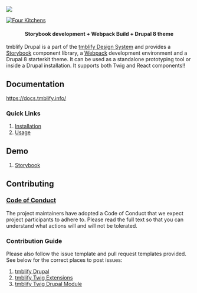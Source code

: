 <img src="./hero.png" />

[![Four Kitchens](https://img.shields.io/badge/4K-Four%20Kitchens-35AA4E.svg)](https://fourkitchens.com/)

<h4 align="center">Storybook development + Webpack Build + Drupal 8 theme</h4>

tmblify Drupal is a part of the [tmblify Design System](https://github.com/tmblify-ds) and provides a [Storybook](https://storybook.js.org/) component library, a [Webpack](https://webpack.js.org/) development environment and a Drupal 8 starterkit theme. It can be used as a standalone prototyping tool or inside a Drupal installation. It supports both Twig and React components!!

## Documentation

https://docs.tmblify.info/

### Quick Links

1. [Installation](https://docs.tmblify.info/installation/design-system)
2. [Usage](https://docs.tmblify.info/usage/commands)

## Demo

1. [Storybook](http://storybook.tmblify.info/)

## Contributing

### [Code of Conduct](https://github.com/tmblify-ds/tmblify-drupal/blob/master/CODE_OF_CONDUCT.md)

The project maintainers have adopted a Code of Conduct that we expect project participants to adhere to. Please read the full text so that you can understand what actions will and will not be tolerated.

### Contribution Guide

Please also follow the issue template and pull request templates provided. See below for the correct places to post issues:

1. [tmblify Drupal](https://github.com/tmblify-ds/tmblify-drupal/issues)
3. [tmblify Twig Extensions](https://github.com/tmblify-ds/tmblify-twig-extensions/issues)
4. [tmblify Twig Drupal Module](https://www.drupal.org/project/issues/tmblify_twig)

